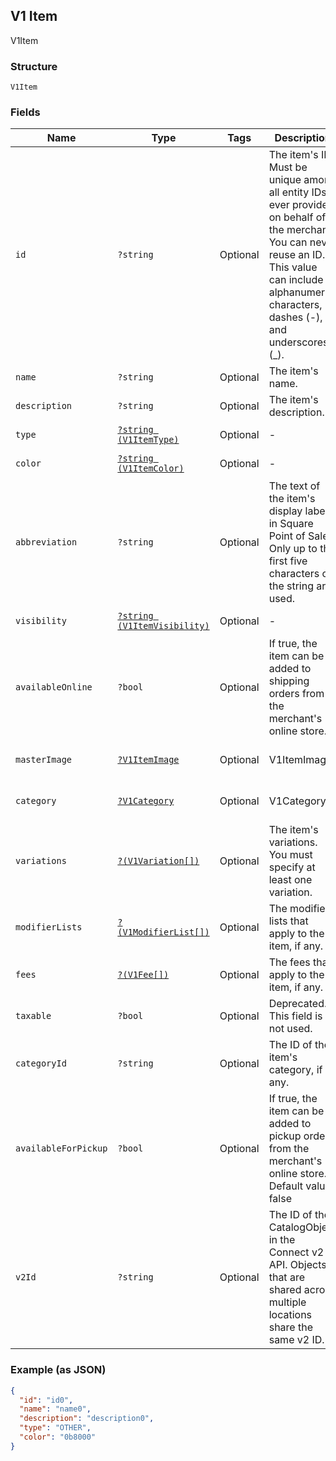 ## V1 Item

V1Item

### Structure

`V1Item`

### Fields

| Name | Type | Tags | Description | Getter | Setter |
|  --- | --- | --- | --- | --- | --- |
| `id` | `?string` | Optional | The item's ID. Must be unique among all entity IDs ever provided on behalf of the merchant. You can never reuse an ID. This value can include alphanumeric characters, dashes (-), and underscores (_). | getId(): ?string | setId(?string id): void |
| `name` | `?string` | Optional | The item's name. | getName(): ?string | setName(?string name): void |
| `description` | `?string` | Optional | The item's description. | getDescription(): ?string | setDescription(?string description): void |
| `type` | [`?string (V1ItemType)`](/doc/models/v1-item-type.md) | Optional | -  | getType(): ?string | setType(?string type): void |
| `color` | [`?string (V1ItemColor)`](/doc/models/v1-item-color.md) | Optional | -  | getColor(): ?string | setColor(?string color): void |
| `abbreviation` | `?string` | Optional | The text of the item's display label in Square Point of Sale. Only up to the first five characters of the string are used. | getAbbreviation(): ?string | setAbbreviation(?string abbreviation): void |
| `visibility` | [`?string (V1ItemVisibility)`](/doc/models/v1-item-visibility.md) | Optional | -  | getVisibility(): ?string | setVisibility(?string visibility): void |
| `availableOnline` | `?bool` | Optional | If true, the item can be added to shipping orders from the merchant's online store. | getAvailableOnline(): ?bool | setAvailableOnline(?bool availableOnline): void |
| `masterImage` | [`?V1ItemImage`](/doc/models/v1-item-image.md) | Optional | V1ItemImage | getMasterImage(): ?V1ItemImage | setMasterImage(?V1ItemImage masterImage): void |
| `category` | [`?V1Category`](/doc/models/v1-category.md) | Optional | V1Category | getCategory(): ?V1Category | setCategory(?V1Category category): void |
| `variations` | [`?(V1Variation[])`](/doc/models/v1-variation.md) | Optional | The item's variations. You must specify at least one variation. | getVariations(): ?array | setVariations(?array variations): void |
| `modifierLists` | [`?(V1ModifierList[])`](/doc/models/v1-modifier-list.md) | Optional | The modifier lists that apply to the item, if any. | getModifierLists(): ?array | setModifierLists(?array modifierLists): void |
| `fees` | [`?(V1Fee[])`](/doc/models/v1-fee.md) | Optional | The fees that apply to the item, if any. | getFees(): ?array | setFees(?array fees): void |
| `taxable` | `?bool` | Optional | Deprecated. This field is not used. | getTaxable(): ?bool | setTaxable(?bool taxable): void |
| `categoryId` | `?string` | Optional | The ID of the item's category, if any. | getCategoryId(): ?string | setCategoryId(?string categoryId): void |
| `availableForPickup` | `?bool` | Optional | If true, the item can be added to pickup orders from the merchant's online store. Default value: false | getAvailableForPickup(): ?bool | setAvailableForPickup(?bool availableForPickup): void |
| `v2Id` | `?string` | Optional | The ID of the CatalogObject in the Connect v2 API. Objects that are shared across multiple locations share the same v2 ID. | getV2Id(): ?string | setV2Id(?string v2Id): void |

### Example (as JSON)

```json
{
  "id": "id0",
  "name": "name0",
  "description": "description0",
  "type": "OTHER",
  "color": "0b8000"
}
```

